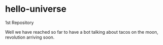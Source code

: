 # hello-universe
1st Repository

Well we have reached so far to have a bot talking about tacos on the moon, revolution arriving soon.
